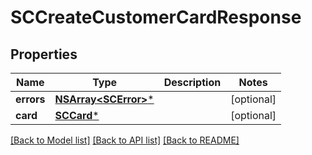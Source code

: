 # SCCreateCustomerCardResponse

## Properties
Name | Type | Description | Notes
------------ | ------------- | ------------- | -------------
**errors** | [**NSArray&lt;SCError&gt;***](SCError.md) |  | [optional] 
**card** | [**SCCard***](SCCard.md) |  | [optional] 

[[Back to Model list]](../README.md#documentation-for-models) [[Back to API list]](../README.md#documentation-for-api-endpoints) [[Back to README]](../README.md)


